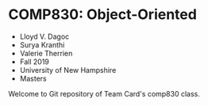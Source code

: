 # COMP830: Object-Oriented
* Lloyd V. Dagoc
* Surya Kranthi
* Valerie Therrien
* Fall 2019
* University of New Hampshire
* Masters

Welcome to Git repository of Team Card's comp830 class.